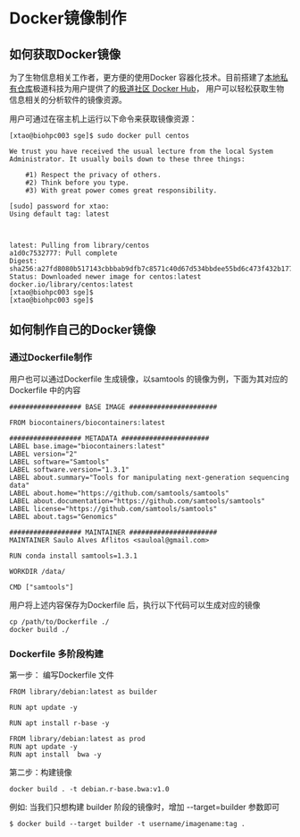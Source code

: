 # Docker镜像制作

## 如何获取Docker镜像
为了生物信息相关工作者，更方便的使用Docker 容器化技术。目前搭建了[本地私有仓库](https://10.61.51.7:5000/)极道科技为用户提供了的[极道社区 Docker Hub](http://www.xtaohub.com:8280/)， 用户可以轻松获取生物信息相关的分析软件的镜像资源。

用户可通过在宿主机上运行以下命令来获取镜像资源：

```
[xtao@biohpc003 sge]$ sudo docker pull centos

We trust you have received the usual lecture from the local System
Administrator. It usually boils down to these three things:

    #1) Respect the privacy of others.
    #2) Think before you type.
    #3) With great power comes great responsibility.

[sudo] password for xtao:
Using default tag: latest



latest: Pulling from library/centos
a1d0c7532777: Pull complete
Digest: sha256:a27fd8080b517143cbbbab9dfb7c8571c40d67d534bbdee55bd6c473f432b177
Status: Downloaded newer image for centos:latest
docker.io/library/centos:latest
[xtao@biohpc003 sge]$
[xtao@biohpc003 sge]$

```

## 如何制作自己的Docker镜像

### 通过Dockerfile制作

用户也可以通过Dockerfile 生成镜像，以samtools 的镜像为例，下面为其对应的Dockerfile 中的内容
```
################## BASE IMAGE ######################

FROM biocontainers/biocontainers:latest

################## METADATA ######################
LABEL base.image="biocontainers:latest"
LABEL version="2"
LABEL software="Samtools"
LABEL software.version="1.3.1"
LABEL about.summary="Tools for manipulating next-generation sequencing data"
LABEL about.home="https://github.com/samtools/samtools"
LABEL about.documentation="https://github.com/samtools/samtools"
LABEL license="https://github.com/samtools/samtools"
LABEL about.tags="Genomics"

################## MAINTAINER ######################
MAINTAINER Saulo Alves Aflitos <sauloal@gmail.com>

RUN conda install samtools=1.3.1

WORKDIR /data/

CMD ["samtools"]
```

用户将上述内容保存为Dockerfile 后，执行以下代码可以生成对应的镜像

```
cp /path/to/Dockerfile ./
docker build ./
```

### Dockerfile 多阶段构建 

第一步： 编写Dockerfile 文件

```
FROM library/debian:latest as builder

RUN apt update -y 

RUN apt install r-base -y 

FROM library/debian:latest as prod
RUN apt update -y
RUN apt install  bwa -y 

```

第二步：构建镜像

```
docker build . -t debian.r-base.bwa:v1.0
```
例如: 当我们只想构建 builder 阶段的镜像时，增加 --target=builder 参数即可

```
$ docker build --target builder -t username/imagename:tag .
```

